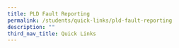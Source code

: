 ```yaml
---
title: PLD Fault Reporting
permalink: /students/quick-links/pld-fault-reporting
description: ""
third_nav_title: Quick Links
---
```

